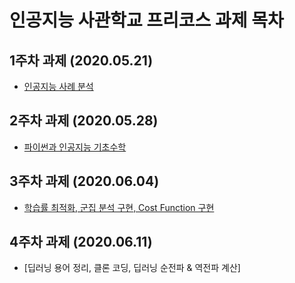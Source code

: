 # 인공지능 사관학교 프리코스 과제 목차

## 1주차 과제 (2020.05.21)
 + [인공지능 사례 분석](https://github.com/rwd0427/min/blob/master/1%EC%A3%BC%EC%B0%A8_%EA%B3%BC%EC%A0%9C.ipynb)
## 2주차 과제 (2020.05.28)
 + [파이썬과 인공지능 기초수학](https://github.com/rwd0427/min/blob/master/2%EC%A3%BC%EC%B0%A8_%EA%B3%BC%EC%A0%9C.ipynb)
## 3주차 과제 (2020.06.04)
 + [학습률 최적화, 군집 분석 구현, Cost Function 구현](https://github.com/rwd0427/min/blob/master/3%EC%A3%BC%EC%B0%A8_%EA%B3%BC%EC%A0%9C.ipynb)
## 4주차 과제 (2020.06.11)
 + [딥러닝 용어 정리, 클론 코딩, 딥러닝 순전파 & 역전파 계산]

